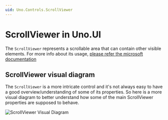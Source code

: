 ```yaml
---
uid: Uno.Controls.ScrollViewer
---
```


# ScrollViewer in Uno.UI

The `ScrollViewer` represents a scrollable area that can contain other visible elements. For more info about its usage, [please refer the microsoft documentation](https://docs.microsoft.com/en-us/windows/winui/api/microsoft.ui.xaml.controls.scrollviewer?view=winui-3.0)

## ScrollViewer visual diagram

The `ScrollViewer` is a more intricate control and it's not always easy to have a good overview/understanding of some of its properties.
So here is a more visual diagram to better understand how some of the main ScrollViewer properties are supposed to behave.

![ScrollViewer Visual Diagram](assets/scrollviewer/scrollviewer-diagram.png)
